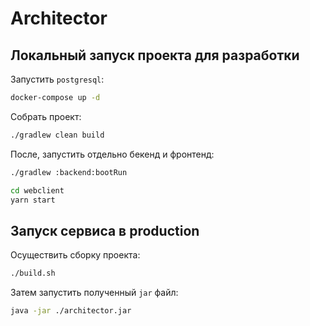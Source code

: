 # Architector

## Локальный запуск проекта для разработки

Запустить ``postgresql``:

```bash
docker-compose up -d
```

Собрать проект:
```bash
./gradlew clean build
```

После, запустить отдельно бекенд и фронтенд:

```bash
./gradlew :backend:bootRun
```

```bash
cd webclient
yarn start
```

## Запуск сервиса в production

Осуществить сборку проекта:
```bash
./build.sh
```

Затем запустить полученный `jar` файл:
```bash
java -jar ./architector.jar
```

